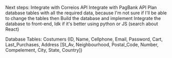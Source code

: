 Next steps:
Integrate with Correios API
Integrate with PagBank API
Plan database tables with all the required data, because I'm not sure if I'll be able to change the tables then
Build the database and implement
Integrate the database to front-end, Idk if it's better using python or JS (search about React) 

Database Tables:
Costumers (ID, Name, Cellphone, Email, Password, Cart, Last_Purchases, Address [St_Av, Neighbourhood, Postal_Code, Number, Compelement, City, State, Country])

